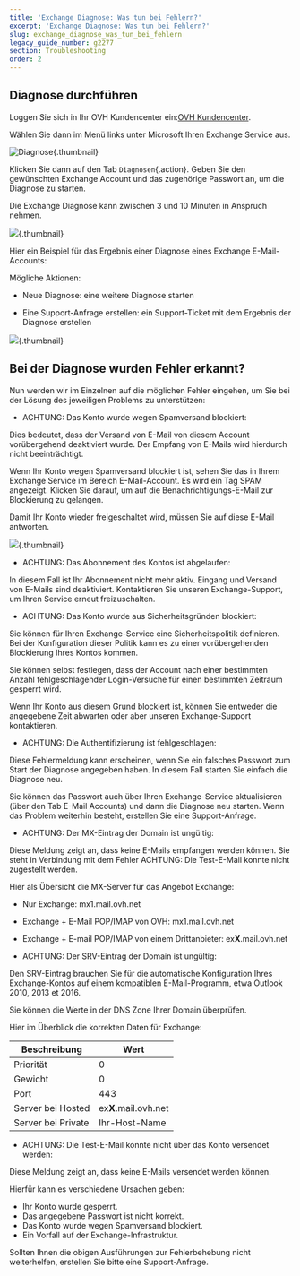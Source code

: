 ```yaml
---
title: 'Exchange Diagnose: Was tun bei Fehlern?'
excerpt: 'Exchange Diagnose: Was tun bei Fehlern?'
slug: exchange_diagnose_was_tun_bei_fehlern
legacy_guide_number: g2277
section: Troubleshooting
order: 2
---
```


## Diagnose durchführen

Loggen Sie sich in Ihr OVH Kundencenter ein:[OVH Kundencenter](https://www.ovh.com/auth/?action=gotomanager&from=https://www.ovh.de/&ovhSubsidiary=de).

Wählen Sie dann im Menü links unter Microsoft Ihren Exchange Service aus.

![Diagnose](images/img_4450.jpg){.thumbnail}

Klicken Sie dann auf den Tab `Diagnosen`{.action}. Geben Sie den gewünschten Exchange Account und das zugehörige Passwort an, um die Diagnose zu starten. 

Die Exchange Diagnose kann zwischen 3 und 10 Minuten in Anspruch nehmen.

![](images/img_4451.jpg){.thumbnail}

Hier ein Beispiel für das Ergebnis einer Diagnose eines Exchange E-Mail-Accounts:

Mögliche Aktionen:

- Neue Diagnose: eine weitere Diagnose starten

- Eine Support-Anfrage erstellen: ein Support-Ticket mit dem Ergebnis der Diagnose erstellen



![](images/img_4471.jpg){.thumbnail}


## Bei der Diagnose wurden Fehler erkannt?
Nun werden wir im Einzelnen auf die möglichen Fehler eingehen, um Sie bei der Lösung des jeweiligen Problems zu unterstützen: 


- ACHTUNG: Das Konto wurde wegen Spamversand blockiert:


Dies bedeutet, dass der Versand von E-Mail von diesem Account vorübergehend deaktiviert wurde. Der Empfang von E-Mails wird hierdurch nicht beeinträchtigt.

Wenn Ihr Konto wegen Spamversand blockiert ist, sehen Sie das in Ihrem Exchange Service im Bereich E-Mail-Account. Es wird ein Tag SPAM angezeigt. Klicken Sie darauf, um auf die Benachrichtigungs-E-Mail zur Blockierung zu gelangen.

Damit Ihr Konto wieder freigeschaltet wird, müssen Sie auf diese E-Mail antworten.

![](images/img_4453.jpg){.thumbnail}

- ACHTUNG: Das Abonnement des Kontos ist abgelaufen:


In diesem Fall ist Ihr Abonnement nicht mehr aktiv. Eingang und Versand von E-Mails sind deaktiviert. Kontaktieren Sie unseren Exchange-Support, um Ihren Service erneut freizuschalten.

- ACHTUNG: Das Konto wurde aus Sicherheitsgründen blockiert:


Sie können für Ihren Exchange-Service eine Sicherheitspolitik definieren. Bei der Konfiguration dieser Politik kann es zu einer vorübergehenden Blockierung Ihres Kontos kommen.

Sie können selbst festlegen, dass der Account nach einer bestimmten Anzahl fehlgeschlagender Login-Versuche für einen bestimmten Zeitraum gesperrt wird.

Wenn Ihr Konto aus diesem Grund blockiert ist, können Sie entweder die angegebene Zeit abwarten oder aber unseren Exchange-Support kontaktieren.

- ACHTUNG: Die Authentifizierung ist fehlgeschlagen:


Diese Fehlermeldung kann erscheinen, wenn Sie ein falsches Passwort zum Start der Diagnose angegeben haben. In diesem Fall starten Sie einfach die Diagnose neu.

Sie können das Passwort auch über Ihren Exchange-Service aktualisieren (über den Tab E-Mail Accounts) und dann die Diagnose neu starten. Wenn das Problem weiterhin besteht, erstellen Sie eine Support-Anfrage.

- ACHTUNG: Der MX-Eintrag der Domain ist ungültig:


Diese Meldung zeigt an, dass keine E-Mails empfangen werden können. Sie steht in Verbindung mit dem Fehler ACHTUNG: Die Test-E-Mail konnte nicht zugestellt werden.

Hier als Übersicht die MX-Server für das Angebot Exchange:


- Nur Exchange: mx1.mail.ovh.net
- Exchange + E-Mail POP/IMAP von OVH: mx1.mail.ovh.net
- Exchange + E-mail POP/IMAP von einem Drittanbieter: ex**X**.mail.ovh.net



- ACHTUNG: Der SRV-Eintrag der Domain ist ungültig:


Den SRV-Eintrag brauchen Sie für die automatische Konfiguration Ihres Exchange-Kontos auf einem kompatiblen E-Mail-Programm, etwa Outlook 2010, 2013 et 2016.

Sie können die Werte in der DNS Zone Ihrer Domain überprüfen.

Hier im Überblick die korrekten Daten für Exchange:

|Beschreibung|Wert|
|---|---|
|Priorität|0|
|Gewicht|0|
|Port|443|
|Server bei Hosted|ex**X**.mail.ovh.net|
|Server bei Private|Ihr-Host-Name|



- ACHTUNG: Die Test-E-Mail konnte nicht über das Konto versendet werden:


Diese Meldung zeigt an, dass keine E-Mails versendet werden können.

Hierfür kann es verschiedene Ursachen geben:


- Ihr Konto wurde gesperrt.
- Das angegebene Passwort ist nicht korrekt.
- Das Konto wurde wegen Spamversand blockiert.
- Ein Vorfall auf der Exchange-Infrastruktur.


Sollten Ihnen die obigen Ausführungen zur Fehlerbehebung nicht weiterhelfen, erstellen Sie bitte eine Support-Anfrage.

